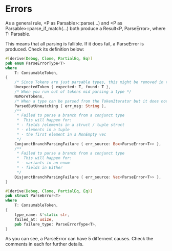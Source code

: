 # Errors

As a general rule,  <P as Parsable<T>>::parse(...) and <P as Parsable<T>>::parse_if_match(...) both produce a Result<P, ParseError<T>>, where T: Parsable<T>. 

This means that all parsing is fallible. If it does fail, a ParseError<T> is produced.
Check its definition below:

```rust
#[derive(Debug, Clone, PartialEq, Eq)]
pub enum ParseErrorType<T>
where
    T: ConsumableToken,
{
    /* Since Tokens are just parsable types, this might be removed in the future*/
    UnexpectedToken { expected: T, found: T },
    /* When you run out of tokens mid parsing a type */
    NoMoreTokens,
    /* When a type can be parsed from the TokenIterator but it does not match the pattern that was applied to it */
    ParsedButUnmatching { err_msg: String }, 
    /**
     * Failed to parse a branch from a conjunct type
     *  This will happen for:
     * - fields /elements in a struct / tuple struct
     * - elements in a tuple
     * - the first element in a NonEmpty vec
     */
    ConjunctBranchParsingFailure { err_source: Box<ParseError<T>> },
    /**
     * Failed to parse a branch from a conjunct type
     *  This will happen for:
     * - variants in an enum
     * - fields in Either
     */
    DisjunctBranchParsingFailure { err_source: Vec<ParseError<T>> },
}

#[derive(Debug, Clone, PartialEq, Eq)]
pub struct ParseError<T>
where
    T: ConsumableToken,
{
    type_name: &'static str,
    failed_at: usize,
    pub failure_type: ParseErrorType<T>,
}
```

As you can see, a ParseError can have 5 differnent causes.
Check the comments in each for further details.